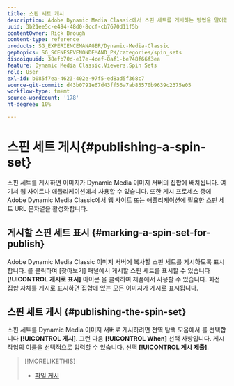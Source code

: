 ```yaml
---
title: 스핀 세트 게시
description: Adobe Dynamic Media Classic에서 스핀 세트를 게시하는 방법을 알아봅니다.
uuid: 3b21ee5c-e494-48d0-8ccf-cb7670d11f5b
contentOwner: Rick Brough
content-type: reference
products: SG_EXPERIENCEMANAGER/Dynamic-Media-Classic
geptopics: SG_SCENESEVENONDEMAND_PK/categories/spin_sets
discoiquuid: 38efb70d-e17e-4cef-8af1-be748f66f3ea
feature: Dynamic Media Classic,Viewers,Spin Sets
role: User
exl-id: b085f7ea-4623-402e-97f5-ed8ad5f368c7
source-git-commit: d43b0791e67d43ff56a7ab85570b9639c2375e05
workflow-type: tm+mt
source-wordcount: '178'
ht-degree: 10%

---
```


# 스핀 세트 게시{#publishing-a-spin-set}

스핀 세트를 게시하면 이미지가 Dynamic Media 이미지 서버의 집합에 배치됩니다. 여기서 웹 사이트나 애플리케이션에서 사용할 수 있습니다. 또한 게시 프로세스 중에 Adobe Dynamic Media Classic에서 웹 사이트 또는 애플리케이션에 필요한 스핀 세트 URL 문자열을 활성화합니다.

## 게시할 스핀 세트 표시 {#marking-a-spin-set-for-publish}

Adobe Dynamic Media Classic 이미지 서버에 복사할 스핀 세트를 게시하도록 표시합니다. 를 클릭하여 [찾아보기] 패널에서 게시할 스핀 세트를 표시할 수 있습니다 **[!UICONTROL 게시로 표시]** 아이콘 을 클릭하여 제품에서 사용할 수 있습니다. 회전 집합 자체를 게시로 표시하면 집합에 있는 모든 이미지가 게시로 표시됩니다.

## 스핀 세트 게시 {#publishing-the-spin-set}

스핀 세트를 Dynamic Media 이미지 서버로 게시하려면 전역 탐색 모음에서 를 선택합니다 **[!UICONTROL 게시]**. 그런 다음 **[!UICONTROL When]** 선택 사항입니다. 게시 작업의 이름을 선택적으로 입력할 수 있습니다. 선택 **[!UICONTROL 게시 제출]**.

>[!MORELIKETHIS]
>
>* [파일 게시](publishing-files.md#publishing_files)

